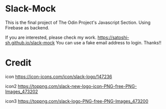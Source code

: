 
# Slack-Mock

This is the final project of The Odin Project's Javascript Section.
Using Firebase as backend. 

If you are interested, please check my work. https://satoshi-sh.github.io/slack-mock
You can use a fake email address to login. Thanks!!


# Credit 

icon https://icon-icons.com/icon/slack-logo/147236

icon2 https://toppng.com/slack-new-logo-icon-PNG-free-PNG-Images_473202

icon3 https://toppng.com/slack-logo-PNG-free-PNG-Images_473200

